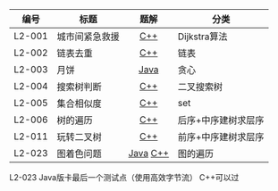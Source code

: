 | 编号 | 标题 |  题解  | 分类 |
| ---- | ---- | :-------------------------: | ---- |
|L2-001| 城市间紧急救援  | [C++](https://github.com/zzzmj/cccc-gplt/blob/master/src/L2_001/Main.cpp) | Dijkstra算法 |
|L2-002| 链表去重  | [C++](https://github.com/zzzmj/cccc-gplt/blob/master/src/L2_002/Main.cpp) | 链表 |
|L2-003| 月饼  | [Java](https://github.com/zzzmj/cccc-gplt/blob/master/src/L2_003/Main.java) | 贪心 |
|L2-004| 搜索树判断  | [C++](https://github.com/zzzmj/cccc-gplt/blob/master/src/L2_004/Main.cpp) | 二叉搜索树 |
|L2-005| 集合相似度  | [C++](https://github.com/zzzmj/cccc-gplt/blob/master/src/L2_005/Main.cpp) | set |
|L2-006| 树的遍历  | [C++](https://github.com/zzzmj/cccc-gplt/blob/master/src/L2_006/Main.cpp) | 后序+中序建树求层序 |
|L2-011| 玩转二叉树  | [C++](https://github.com/zzzmj/cccc-gplt/blob/master/src/L2_011/Main.cpp) | 前序+中序建树求层序 |
|L2-023| 图着色问题  |[Java](https://github.com/zzzmj/cccc-gplt/blob/master/src/L2_023/Main.java) [C++](https://github.com/zzzmj/cccc-gplt/blob/master/src/L2_023/Main.cpp) | 图的遍历 |

L2-023 Java版卡最后一个测试点（使用高效字节流） C++可以过